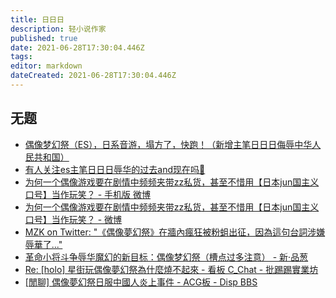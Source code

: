 ```yaml
---
title: 日日日
description: 轻小说作家
published: true
date: 2021-06-28T17:30:04.446Z
tags: 
editor: markdown
dateCreated: 2021-06-28T17:30:04.446Z
---
```


## 无题

+ [偶像梦幻祭（ES），日系音游，塌方了，快跑！（新增主笔日日日侮辱中华人民共和国）](https://archive.is/MhD0H "https://www.douban.com/group/topic/222678001/")
+ [有人关注es主笔日日日辱华的过去and现在吗👀](https://web.archive.org/web/20210628073649/https://www.douban.com/group/topic/222891856/)
+ [为何一个偶像游戏要在剧情中频频夹带zz私货，甚至不惜用【日本jun国主义口号】当作玩笑？ - 手机版 微博](https://archive.is/twObB "https://m.weibo.cn/6052760042/4630202787565097")
+ [为何一个偶像游戏要在剧情中频频夹带zz私货，甚至不惜用【日本jun国主义口号】当作玩笑？ - 微博](https://archive.is/HwCcB "https://weibo.com/6052760042/KcFIavK1H")
+ [MZK on Twitter: "《偶像夢幻祭》在牆內瘋狂被粉蛆出征，因為這句台詞涉嫌辱華了..."](https://web.archive.org/web/20200417064719if_/https://twitter.com/MIZUKISHY/status/1250381001395539968)
+ [革命小将斗争辱华魔幻的新目标：偶像梦幻祭（槽点过多注意） - 新·品葱](https://web.archive.org/web/20210628093852/https://pincong.rocks/article/17788)
+ [Re: [holo] 星街玩偶像夢幻祭為什麼燒不起來 - 看板 C_Chat - 批踢踢實業坊](https://web.archive.org/web/20210628094459/https://www.ptt.cc/bbs/C_Chat/M.1612894325.A.F68.html)
+ [[閒聊] 偶像夢幻祭日服中國人炎上事件 - ACG板 - Disp BBS](https://archive.is/8Miig "https://disp.cc/b/21-cgoR")
